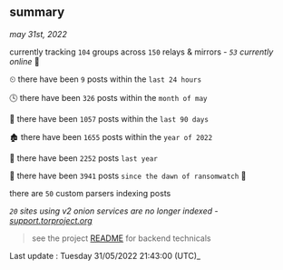 
## summary
_may 31st, 2022_

currently tracking `104` groups across `150` relays & mirrors - _`53` currently online_ 📡

⏲ there have been `9` posts within the `last 24 hours`

🕓 there have been `326` posts within the `month of may`

📅 there have been `1057` posts within the `last 90 days`

🏚 there have been `1655` posts within the `year of 2022`

🚀 there have been `2252` posts `last year`

🦕 there have been `3941` posts `since the dawn of ransomwatch` 🐣

there are `50` custom parsers indexing posts

_`20` sites using v2 onion services are no longer indexed - [support.torproject.org](https://support.torproject.org/onionservices/v2-deprecation/)_

> see the project [README](https://github.com/jmousqueton/ransomwatch#readme) for backend technicals



Last update : Tuesday 31/05/2022 21:43:00 (UTC)_

